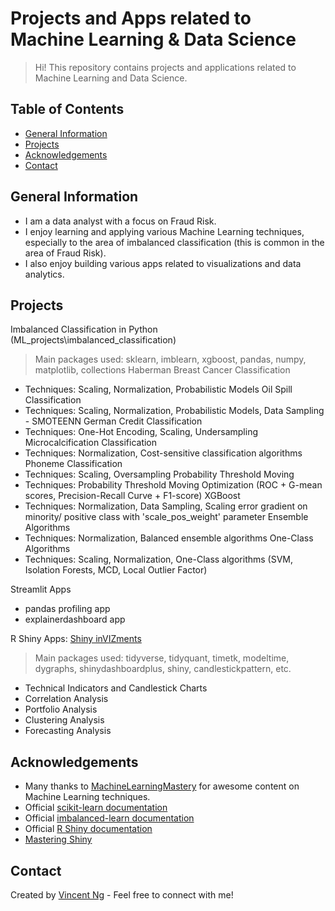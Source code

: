 # Projects and Apps related to Machine Learning & Data Science
> Hi! This repository contains projects and applications related to Machine Learning and Data Science.

## Table of Contents
* [General Information](#general-information)
* [Projects](#projects)
* [Acknowledgements](#acknowledgements)
* [Contact](#contact)

## General Information
- I am a data analyst with a focus on Fraud Risk.
- I enjoy learning and applying various Machine Learning techniques, especially to the area of imbalanced classification (this is common in the area of Fraud Risk).
- I also enjoy building various apps related to visualizations and data analytics.

## Projects
Imbalanced Classification in Python (ML_projects\imbalanced_classification)
> Main packages used: sklearn, imblearn, xgboost, pandas, numpy, matplotlib, collections
Haberman Breast Cancer Classification
- Techniques: Scaling, Normalization, Probabilistic Models
Oil Spill Classification
- Techniques: Scaling, Normalization, Probabilistic Models, Data Sampling - SMOTEENN
German Credit Classification
- Techniques: One-Hot Encoding, Scaling, Undersampling
Microcalcification Classification
- Techniques: Normalization, Cost-sensitive classification algorithms
Phoneme Classification
- Techniques: Scaling, Oversampling
Probability Threshold Moving
- Techniques: Probability Threshold Moving Optimization (ROC + G-mean scores, Precision-Recall Curve + F1-score)
XGBoost
- Techniques: Normalization, Data Sampling, Scaling error gradient on minority/ positive class with 'scale_pos_weight' parameter
Ensemble Algorithms
- Techniques: Normalization, Balanced ensemble algorithms
One-Class Algorithms
- Techniques: Scaling, Normalization, One-Class algorithms (SVM, Isolation Forests, MCD, Local Outlier Factor)

Streamlit Apps
- pandas profiling app
- explainerdashboard app

R Shiny Apps: [Shiny inVIZments](https://vincentngwk.shinyapps.io/shinyinVIZments/)
> Main packages used: tidyverse, tidyquant, timetk, modeltime, dygraphs, shinydashboardplus, shiny, candlestickpattern, etc.
- Technical Indicators and Candlestick Charts
- Correlation Analysis
- Portfolio Analysis
- Clustering Analysis
- Forecasting Analysis

## Acknowledgements
- Many thanks to [MachineLearningMastery](https://machinelearningmastery.com/blog/) for awesome content on Machine Learning techniques.
- Official [scikit-learn documentation](https://scikit-learn.org/stable/)
- Official [imbalanced-learn documentation](https://imbalanced-learn.org/stable/index.html)
- Official [R Shiny documentation](https://shiny.rstudio.com/)
- [Mastering Shiny](https://mastering-shiny.org/)

## Contact
Created by [Vincent Ng](https://www.linkedin.com/in/ngweekiensg/) - Feel free to connect with me!